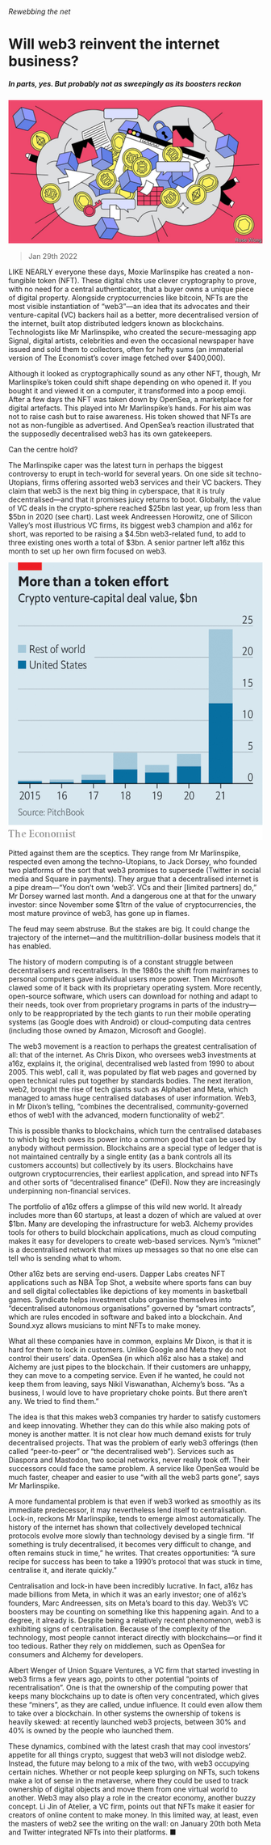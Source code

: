 ###### Rewebbing the net

# Will web3 reinvent the internet business? 

##### In parts, yes. But probably not as sweepingly as its boosters reckon 

![image](images/20220129_WBD002_0.jpg) 

> Jan 29th 2022 

LIKE NEARLY everyone these days, Moxie Marlinspike has created a non-fungible token (NFT). These digital chits use clever cryptography to prove, with no need for a central authenticator, that a buyer owns a unique piece of digital property. Alongside cryptocurrencies like bitcoin, NFTs are the most visible instantiation of “web3”—an idea that its advocates and their venture-capital (VC) backers hail as a better, more decentralised version of the internet, built atop distributed ledgers known as blockchains. Technologists like Mr Marlinspike, who created the secure-messaging app Signal, digital artists, celebrities and even the occasional newspaper have issued and sold them to collectors, often for hefty sums (an immaterial version of The Economist’s cover image fetched over $400,000).

Although it looked as cryptographically sound as any other NFT, though, Mr Marlinspike’s token could shift shape depending on who opened it. If you bought it and viewed it on a computer, it transformed into a poop emoji. After a few days the NFT was taken down by OpenSea, a marketplace for digital artefacts. This played into Mr Marlinspike’s hands. For his aim was not to raise cash but to raise awareness. His token showed that NFTs are not as non-fungible as advertised. And OpenSea’s reaction illustrated that the supposedly decentralised web3 has its own gatekeepers.


Can the centre hold?

The Marlinspike caper was the latest turn in perhaps the biggest controversy to erupt in tech-world for several years. On one side sit techno-Utopians, firms offering assorted web3 services and their VC backers. They claim that web3 is the next big thing in cyberspace, that it is truly decentralised—and that it promises juicy returns to boot. Globally, the value of VC deals in the crypto-sphere reached $25bn last year, up from less than $5bn in 2020 (see chart). Last week Andreessen Horowitz, one of Silicon Valley’s most illustrious VC firms, its biggest web3 champion and a16z for short, was reported to be raising a $4.5bn web3-related fund, to add to three existing ones worth a total of $3bn. A senior partner left a16z this month to set up her own firm focused on web3.

![image](images/20220129_WBC080.png) 


Pitted against them are the sceptics. They range from Mr Marlinspike, respected even among the techno-Utopians, to Jack Dorsey, who founded two platforms of the sort that web3 promises to supersede (Twitter in social media and Square in payments). They argue that a decentralised internet is a pipe dream—“You don’t own ‘web3’. VCs and their [limited partners] do,” Mr Dorsey warned last month. And a dangerous one at that for the unwary investor: since November some $1trn of the value of cryptocurrencies, the most mature province of web3, has gone up in flames.

The feud may seem abstruse. But the stakes are big. It could change the trajectory of the internet—and the multitrillion-dollar business models that it has enabled.

The history of modern computing is of a constant struggle between decentralisers and recentralisers. In the 1980s the shift from mainframes to personal computers gave individual users more power. Then Microsoft clawed some of it back with its proprietary operating system. More recently, open-source software, which users can download for nothing and adapt to their needs, took over from proprietary programs in parts of the industry—only to be reappropriated by the tech giants to run their mobile operating systems (as Google does with Android) or cloud-computing data centres (including those owned by Amazon, Microsoft and Google).

The web3 movement is a reaction to perhaps the greatest centralisation of all: that of the internet. As Chris Dixon, who oversees web3 investments at a16z, explains it, the original, decentralised web lasted from 1990 to about 2005. This web1, call it, was populated by flat web pages and governed by open technical rules put together by standards bodies. The next iteration, web2, brought the rise of tech giants such as Alphabet and Meta, which managed to amass huge centralised databases of user information. Web3, in Mr Dixon’s telling, “combines the decentralised, community-governed ethos of web1 with the advanced, modern functionality of web2”.

This is possible thanks to blockchains, which turn the centralised databases to which big tech owes its power into a common good that can be used by anybody without permission. Blockchains are a special type of ledger that is not maintained centrally by a single entity (as a bank controls all its customers accounts) but collectively by its users. Blockchains have outgrown cryptocurrencies, their earliest application, and spread into NFTs and other sorts of “decentralised finance” (DeFi). Now they are increasingly underpinning non-financial services.

The portfolio of a16z offers a glimpse of this wild new world. It already includes more than 60 startups, at least a dozen of which are valued at over $1bn. Many are developing the infrastructure for web3. Alchemy provides tools for others to build blockchain applications, much as cloud computing makes it easy for developers to create web-based services. Nym’s “mixnet” is a decentralised network that mixes up messages so that no one else can tell who is sending what to whom.

Other a16z bets are serving end-users. Dapper Labs creates NFT applications such as NBA Top Shot, a website where sports fans can buy and sell digital collectables like depictions of key moments in basketball games. Syndicate helps investment clubs organise themselves into “decentralised autonomous organisations” governed by “smart contracts”, which are rules encoded in software and baked into a blockchain. And Sound.xyz allows musicians to mint NFTs to make money.

What all these companies have in common, explains Mr Dixon, is that it is hard for them to lock in customers. Unlike Google and Meta they do not control their users’ data. OpenSea (in which a16z also has a stake) and Alchemy are just pipes to the blockchain. If their customers are unhappy, they can move to a competing service. Even if he wanted, he could not keep them from leaving, says Nikil Viswanathan, Alchemy’s boss. “As a business, I would love to have proprietary choke points. But there aren’t any. We tried to find them.”

The idea is that this makes web3 companies try harder to satisfy customers and keep innovating. Whether they can do this while also making pots of money is another matter. It is not clear how much demand exists for truly decentralised projects. That was the problem of early web3 offerings (then called “peer-to-peer” or “the decentralised web”). Services such as Diaspora and Mastodon, two social networks, never really took off. Their successors could face the same problem. A service like OpenSea would be much faster, cheaper and easier to use “with all the web3 parts gone”, says Mr Marlinspike.

A more fundamental problem is that even if web3 worked as smoothly as its immediate predecessor, it may nevertheless lend itself to centralisation. Lock-in, reckons Mr Marlinspike, tends to emerge almost automatically. The history of the internet has shown that collectively developed technical protocols evolve more slowly than technology devised by a single firm. “If something is truly decentralised, it becomes very difficult to change, and often remains stuck in time,” he writes. That creates opportunities: “A sure recipe for success has been to take a 1990’s protocol that was stuck in time, centralise it, and iterate quickly.”

Centralisation and lock-in have been incredibly lucrative. In fact, a16z has made billions from Meta, in which it was an early investor; one of a16z’s founders, Marc Andreessen, sits on Meta’s board to this day. Web3’s VC boosters may be counting on something like this happening again. And to a degree, it already is. Despite being a relatively recent phenomenon, web3 is exhibiting signs of centralisation. Because of the complexity of the technology, most people cannot interact directly with blockchains—or find it too tedious. Rather they rely on middlemen, such as OpenSea for consumers and Alchemy for developers.

Albert Wenger of Union Square Ventures, a VC firm that started investing in web3 firms a few years ago, points to other potential “points of recentralisation”. One is that the ownership of the computing power that keeps many blockchains up to date is often very concentrated, which gives these “miners”, as they are called, undue influence. It could even allow them to take over a blockchain. In other systems the ownership of tokens is heavily skewed: at recently launched web3 projects, between 30% and 40% is owned by the people who launched them.

These dynamics, combined with the latest crash that may cool investors’ appetite for all things crypto, suggest that web3 will not dislodge web2. Instead, the future may belong to a mix of the two, with web3 occupying certain niches. Whether or not people keep splurging on NFTs, such tokens make a lot of sense in the metaverse, where they could be used to track ownership of digital objects and move them from one virtual world to another. Web3 may also play a role in the creator economy, another buzzy concept. Li Jin of Atelier, a VC firm, points out that NFTs make it easier for creators of online content to make money. In this limited way, at least, even the masters of web2 see the writing on the wall: on January 20th both Meta and Twitter integrated NFTs into their platforms. ■


